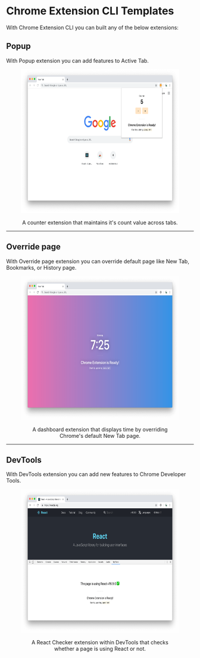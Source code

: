 # Chrome Extension CLI Templates

With Chrome Extension CLI you can built any of the below extensions:

## Popup

With Popup extension you can add features to Active Tab.

<div align="center">
  <figure>
    <img width="600" height="386" src="../assets/template-popup.png" alt="Popup template">
    <figcaption>
      <p>A counter extension that maintains it's count value across tabs.</p>
    </figcaption>
  </figure>
</div>

---

## Override page

With Override page extension you can override default page like New Tab, Bookmarks, or History page.

<div align="center">
  <figure>
    <img width="600" height="386" src="../assets/template-page.png" alt="Override page template">
    <figcaption>
      <p>A dashboard extension that displays time by overriding Chrome's default New Tab page.</p>
    </figcaption>
  </figure>
</div>

---

## DevTools

With DevTools extension you can add new features to Chrome Developer Tools.

<div align="center">
  <figure>
    <img width="600" height="386" src="../assets/template-panel.png" alt="DevTools Panel template">
    <figcaption>
      <p>A React Checker extension within DevTools that checks whether a page is using React or not.</p>
    </figcaption>
  </figure>
</div>
